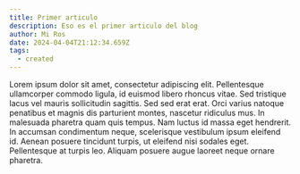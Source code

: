 ```yaml
---
title: Primer articulo
description: Eso es el primer articulo del blog
author: Mi Ros
date: 2024-04-04T21:12:34.659Z
tags:
  - created
---
```

Lorem ipsum dolor sit amet, consectetur adipiscing elit. Pellentesque ullamcorper commodo ligula, id euismod libero rhoncus vitae. Sed tristique lacus vel mauris sollicitudin sagittis. Sed sed erat erat. Orci varius natoque penatibus et magnis dis parturient montes, nascetur ridiculus mus. In malesuada pharetra quam quis tempus. Nam luctus id massa eget hendrerit. In accumsan condimentum neque, scelerisque vestibulum ipsum eleifend id. Aenean posuere tincidunt turpis, ut eleifend nisi sodales eget. Pellentesque at turpis leo. Aliquam posuere augue laoreet neque ornare pharetra.